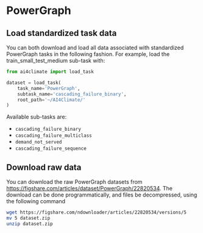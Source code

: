 # PowerGraph

## Load standardized task data

You can both download and load all data associated with standardized PowerGraph tasks
in the following fashion. For example, load the train_small_test_medium sub-task
with:

```Python
from ai4climate import load_task

dataset = load_task(
    task_name='PowerGraph', 
    subtask_name='cascading_failure_binary',
    root_path='~/AI4Climate/'
)
```

Available sub-tasks are:
- `cascading_failure_binary`
- `cascading_failure_multiclass`
- `demand_not_served`
- `cascading_failure_sequence`


## Download raw data

You can download the raw PowerGraph datasets from 
https://figshare.com/articles/dataset/PowerGraph/22820534. The download can be
done programmatically, and files be decompressed, using the following command

```bash
wget https://figshare.com/ndownloader/articles/22820534/versions/5
mv 5 dataset.zip
unzip dataset.zip
```

